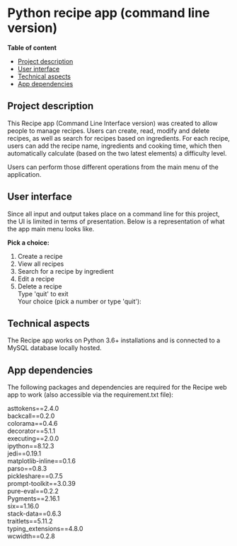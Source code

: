# Python recipe app (command line version)

**Table of content**

- [Project description](#project-description)
- [User interface](#user-interface)
- [Technical aspects](#technical-aspects)
- [App dependencies ](#app-dependencies)


## Project description

This Recipe app (Command Line Interface version) was created to allow people to manage recipes. Users can create, read, modify and delete recipes, as well as search for recipes based on ingredients. For each recipe, users can add the recipe name, ingredients and cooking time, which then automatically calculate (based on the two latest elements) a difficulty level. 

Users can perform those different operations from the main menu of the application.

## User interface

Since all input and output takes place on a command line for this project, the UI is limited in terms of presentation. Below is a representation of what the app main menu looks like.

**Pick a choice:**
1. Create a recipe
2. View all recipes
3. Search for a recipe by ingredient
4. Edit a recipe
5. Delete a recipe  
Type 'quit' to exit  
Your choice (pick a number or type 'quit'):
  
## Technical aspects

The Recipe app works on Python 3.6+ installations and is connected to a MySQL database locally hosted.

## App dependencies

The following packages and dependencies are required for the Recipe web app to work (also accessible via the requirement.txt file):

asttokens==2.4.0  
backcall==0.2.0  
colorama==0.4.6  
decorator==5.1.1  
executing==2.0.0  
ipython==8.12.3  
jedi==0.19.1  
matplotlib-inline==0.1.6  
parso==0.8.3  
pickleshare==0.7.5  
prompt-toolkit==3.0.39  
pure-eval==0.2.2  
Pygments==2.16.1  
six==1.16.0  
stack-data==0.6.3  
traitlets==5.11.2  
typing_extensions==4.8.0  
wcwidth==0.2.8  
